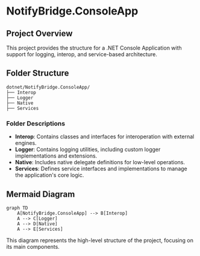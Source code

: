 # NotifyBridge.ConsoleApp

## Project Overview

This project provides the structure for a .NET Console Application with support for logging, interop, and service-based architecture.

## Folder Structure

```plaintext
dotnet/NotifyBridge.ConsoleApp/
├── Interop
├── Logger
├── Native
├── Services
```

### Folder Descriptions

- **Interop**: Contains classes and interfaces for interoperation with external engines.
- **Logger**: Contains logging utilities, including custom logger implementations and extensions.
- **Native**: Includes native delegate definitions for low-level operations.
- **Services**: Defines service interfaces and implementations to manage the application's core logic.

## Mermaid Diagram

```mermaid
graph TD
    A[NotifyBridge.ConsoleApp] --> B[Interop]
    A --> C[Logger]
    A --> D[Native]
    A --> E[Services]
```

This diagram represents the high-level structure of the project, focusing on its main components.

